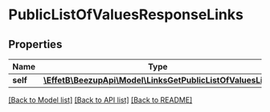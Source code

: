 # PublicListOfValuesResponseLinks

## Properties
Name | Type | Description | Notes
------------ | ------------- | ------------- | -------------
**self** | [**\EffetB\BeezupApi\Model\LinksGetPublicListOfValuesLink**](LinksGetPublicListOfValuesLink.md) |  | [optional] 

[[Back to Model list]](../README.md#documentation-for-models) [[Back to API list]](../README.md#documentation-for-api-endpoints) [[Back to README]](../README.md)


